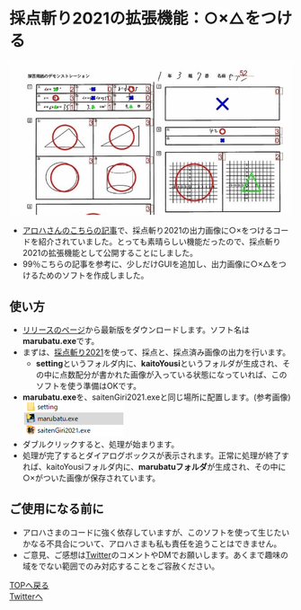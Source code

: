 # 採点斬り2021の拡張機能：○×△をつける
![アロハさんのHPより](./figs/touan.jpg)
  * [アロハさんのこちらの記事](https://al31ufa4.hatenablog.com/)で、採点斬り2021の出力画像に○×をつけるコードを紹介されていました。とっても素晴らしい機能だったので、採点斬り2021の拡張機能として公開することにしました。
  * 99％こちらの記事を参考に、少しだけGUIを追加し、出力画像に○×△をつけるためのソフトを作成しました。


## 使い方
* [リリースのページ](https://github.com/phys-ken/saitenGiri2021-marubatu/releases)から最新版をダウンロードします。ソフト名は**marubatu.exe**です。
* まずは、[採点斬り2021](https://phys-ken.github.io/saitenGiri2021/)を使って、採点と、採点済み画像の出力を行います。
  * **setting**というフォルダ内に、**kaitoYousi**というフォルダが生成され、その中に点数配分が書かれた画像が入っている状態になっていれば、このソフトを使う準備はOKです。
* **marubatu.exe**を、saitenGiri2021.exeと同じ場所に配置します。(参考画像)
![フォルダの画像](./figs/folder.png)
* ダブルクリックすると、処理が始まります。
* 処理が完了するとダイアログボックスが表示されます。正常に処理が終了すれば、kaitoYousiフォルダ内に、**marubatuフォルダ**が生成され、その中に○×がついた画像が保存されています。

## ご使用になる前に
  * アロハさまのコードに強く依存していますが、このソフトを使って生じたいかなる不具合について、アロハさまも私も責任を追うことはできません。
  * ご意見、ご感想は[Twitter](https://twitter.com/phys_ken)のコメントやDMでお願いします。あくまで趣味の域をでない範囲でのみ対応することをご容赦ください。

[TOPへ戻る](https://phys-ken.github.io/phys-ken/sub2_softwares/)  
[Twitterへ](https://twitter.com/phys_ken)
